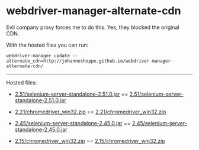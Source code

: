 # webdriver-manager-alternate-cdn

Evil company proxy forces me to do this.
Yes, they blocked the original CDN.

With the hosted files you can run:

```
webdriver-manager update --alternate_cdn=http://johanneshoppe.github.io/webdriver-manager-alternate-cdn/
```

<hr>


Hosted files:

* [2.51/selenium-server-standalone-2.51.0.jar](https://selenium-release.storage.googleapis.com/2.51/selenium-server-standalone-2.51.0.jar) == [2.51/selenium-server-standalone-2.51.0.jar](http://johanneshoppe.github.io/webdriver-manager-alternate-cdn/2.51/selenium-server-standalone-2.51.0.jar)
* [2.21/chromedriver_win32.zip](https://chromedriver.storage.googleapis.com/2.21/chromedriver_win32.zip) == [2.21/chromedriver_win32.zip](http://johanneshoppe.github.io/webdriver-manager-alternate-cdn/2.21/chromedriver_win32.zip)

* [2.45/selenium-server-standalone-2.45.0.jar](https://selenium-release.storage.googleapis.com/2.45/selenium-server-standalone-2.45.0.jar) == [2.45/selenium-server-standalone-2.45.0.jar](http://johanneshoppe.github.io/webdriver-manager-alternate-cdn/2.45/selenium-server-standalone-2.45.0.jar)
* [2.15/chromedriver_win32.zip](https://chromedriver.storage.googleapis.com/2.15/chromedriver_win32.zip) == [2.15/chromedriver_win32.zip](http://johanneshoppe.github.io/webdriver-manager-alternate-cdn/2.15/chromedriver_win32.zip)